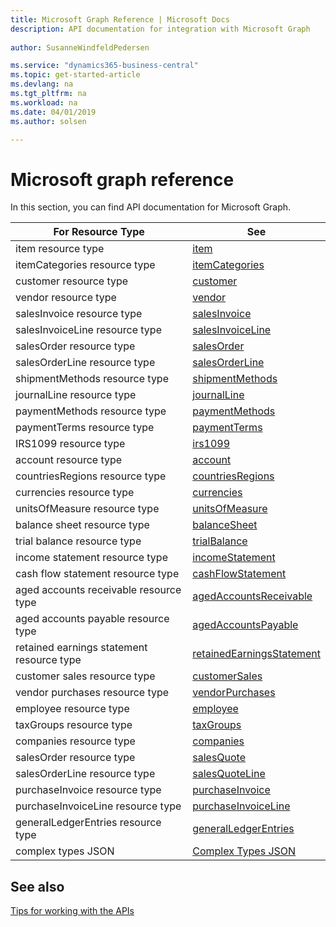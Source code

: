 ```yaml
---
title: Microsoft Graph Reference | Microsoft Docs
description: API documentation for integration with Microsoft Graph
 
author: SusanneWindfeldPedersen

ms.service: "dynamics365-business-central"
ms.topic: get-started-article
ms.devlang: na
ms.tgt_pltfrm: na
ms.workload: na
ms.date: 04/01/2019
ms.author: solsen

---
```

# Microsoft graph reference
In this section, you can find API documentation for Microsoft Graph.

|For Resource Type|See|
|-----------------|---|
|item resource type|[item](../resources/dynamics_item.md)|
|itemCategories resource type|[itemCategories](../resources/dynamics_itemcategories.md)|
|customer resource type|[customer](../resources/dynamics_customer.md)|
|vendor resource type|[vendor](../resources/dynamics_vendor.md)|
|salesInvoice resource type|[salesInvoice](../resources/dynamics_salesinvoice.md)|
|salesInvoiceLine resource type|[salesInvoiceLine](../resources/dynamics_salesinvoiceline.md)|
|salesOrder resource type|[salesOrder](../resources/dynamics_salesorder.md)|
|salesOrderLine resource type|[salesOrderLine](../resources/dynamics_salesorderline.md)|
|shipmentMethods resource type|[shipmentMethods](../resources/dynamics_shipmentmethods.md)|
|journalLine resource type|[journalLine](../resources/dynamics_journalline.md)|
|paymentMethods resource type|[paymentMethods](../resources/dynamics_paymentmethods.md)|
|paymentTerms resource type|[paymentTerms](../resources/dynamics_paymentterms.md)|
|IRS1099 resource type|[irs1099](../resources/dynamics_irs1099.md)|
|account resource type|[account](../resources/dynamics_account.md)|
|countriesRegions resource type|[countriesRegions](../resources/dynamics_countriesregions.md)|
|currencies resource type|[currencies](../resources/dynamics_currencies.md)|
|unitsOfMeasure resource type|[unitsOfMeasure](../resources/dynamics_unitsofmeasure.md)|
|balance sheet resource type|[balanceSheet](../resources/dynamics_balancesheet.md)|
|trial balance resource type|[trialBalance](../resources/dynamics_trialbalance.md)|
|income statement resource type|[incomeStatement](../resources/dynamics_incomestatement.md)|
|cash flow statement resource type|[cashFlowStatement](../resources/dynamics_cashflowstatement.md)|
|aged accounts receivable resource type|[agedAccountsReceivable](../resources/dynamics_agedaccountsreceivable.md)|
|aged accounts payable resource type|[agedAccountsPayable](../resources/dynamics_agedaccountspayable.md)|
|retained earnings statement resource type|[retainedEarningsStatement](../resources/dynamics_retainedearningsstatement.md)|
|customer sales resource type|[customerSales](../resources/dynamics_customersales.md)|
|vendor purchases resource type|[vendorPurchases](../resources/dynamics_vendorpurchases.md)|
|employee resource type|[employee](../resources/dynamics_employee.md)|
|taxGroups resource type|[taxGroups](../resources/dynamics_taxGroups.md)|
|companies resource type|[companies](../resources/dynamics_companies.md)|
|salesOrder resource type|[salesQuote](../resources/dynamics_salesquote.md)|
|salesOrderLine resource type|[salesQuoteLine](../resources/dynamics_salesquoteline.md)|
|purchaseInvoice resource type|[purchaseInvoice](../resources/dynamics_purchaseinvoice.md)|
|purchaseInvoiceLine resource type|[purchaseInvoiceLine](../resources/dynamics_purchaseinvoiceline.md)|
|generalLedgerEntries resource type|[generalLedgerEntries](../resources/dynamics_generalLedgerEntries.md)|
|complex types JSON|[Complex Types JSON](../resources/dynamics_complextypes.md)|

## See also
[Tips for working with the APIs](/dynamics365/business-central/dev-itpro/developer/devenv-connect-apps-tips)  
